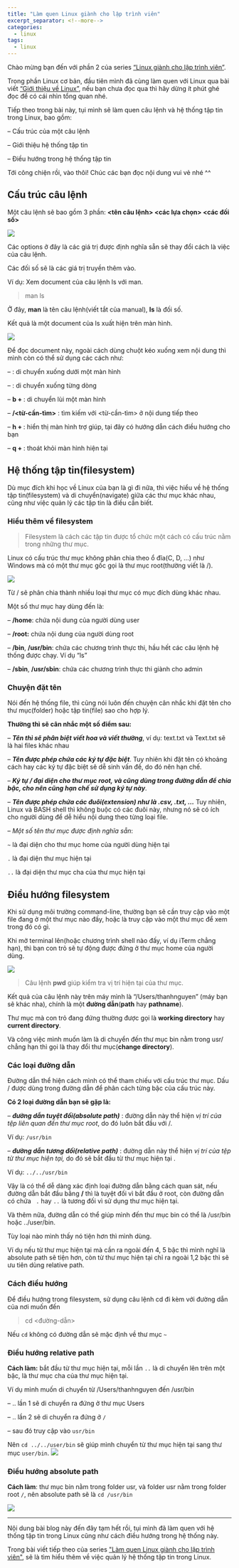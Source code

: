 ```yaml
---
title: "Làm quen Linux giành cho lập trình viên"
excerpt_separator: <!--more-->
categories:
  - linux
tags:
  - linux
---
```


Chào mừng bạn đến với phần 2 của series [“Linux giành cho lập trình viên”](https://beautyoncode.com/lam-quen-va-dieu-huong-he-thong-tap-tin-trong-linux/).

Trong phần Linux cơ bản, đầu tiên mình đã cùng làm quen với Linux qua bài viết [“Giới thiệu về Linux”](https://beautyoncode.com/gioi-thieu-ve-linux/), nếu bạn chưa đọc qua thì hãy dừng ít phút ghé đọc để có cái nhìn tổng quan nhé.

Tiếp theo trong bài này, tụi mình sẽ làm quen câu lệnh và hệ thống tập tin trong Linux, bao gồm:

– Cấu trúc của một câu lệnh

– Giới thiệu hệ thống tập tin

– Điều hướng trong hệ thống tập tin

Tới công chiện rồi, vào thôi! Chúc các bạn đọc nội dung vui vẻ nhé ^^

## Cấu trúc câu lệnh
Một câu lệnh sẽ bao gồm 3 phần: 
**<tên câu lệnh> <các lựa chọn> <các đối số>**

![](https://i2.wp.com/beautyoncode.com/wp-content/uploads/2022/01/command-parts.png?resize=768%2C153&ssl=1)

Các options ở đây là các giá trị được định nghĩa sẵn sẽ thay đổi cách là việc của câu lệnh. 

Các đối số sẽ là các giá trị truyền thêm vào.

Ví dụ:  Xem document của câu lệnh ls với man. 

> man ls

Ở đây, **man** là tên câu lệnh(viết tắt của manual), **ls** là đối số. 

Kết quả là một document của ls xuất hiện trên màn hình.

![](https://i2.wp.com/beautyoncode.com/wp-content/uploads/2022/01/man-ls.png?resize=768%2C607&ssl=1)

Để đọc document này, ngoài cách dùng chuột kéo xuống xem nội dung thì mình còn có thể sử dụng các cách như:

– **<spacebar>** : di chuyển xuống dưới một màn hình

– **<enter>** : di chuyển xuống từng dòng

– **b + <enter>** : di chuyển lùi một màn hình

– **/<từ-cần-tìm>** : tìm kiếm với <từ-cần-tìm> ở nội dung tiếp theo

– **h + <enter>** : hiển thị màn hình trợ giúp, tại đây có hướng dẫn cách điều hướng cho bạn

– **q + <enter>** : thoát khỏi màn hình hiện tại
    
## Hệ thống tập tin(filesystem)
    
Dù mục đích khi học về Linux của bạn là gì đi nữa, thì việc hiểu về hệ thống tập tin(filesystem) và di chuyển(navigate) giữa các thư mục khác nhau, cũng như việc quản lý các tập tin là điều cần biết.
    
### Hiểu thêm về filesystem

> Filesystem là cách các tập tin được tổ chức một cách có cấu trúc nằm trong những thư mục.
    
Linux có cấu trúc thư mục không phân chia theo ổ đĩa(C, D, …) như Windows mà có một thư mục gốc gọi là thư mục root(thường viết là /). 
    
![](https://i1.wp.com/beautyoncode.com/wp-content/uploads/2022/01/Create-new-ext4-File-System.jpeg?w=720&ssl=1)

Từ / sẽ phân chia thành nhiều loại thư mục có mục đích dùng khác nhau. 

Một số thư mục hay dùng đến là:

– **/home**: chứa nội dung của người dùng user

– **/root:** chứa nội dung của người dùng root

– **/bin**, **/usr/bin**: chứa các chương trình thực thi, hầu hết các câu lệnh hệ thống được chạy. Ví dụ “ls”

– **/sbin**, **/usr/sbin**: chứa các chương trình thực thi giành cho admin
    
### Chuyện đặt tên

Nói đến hệ thống file, thì cũng nói luôn đến chuyện cân nhắc khi đặt tên cho thư mục(folder) hoặc tập tin(file) sao cho hợp lý. 

**Thường thì sẽ cân nhắc một số điểm sau:**

– ***Tên thì sẽ phân biệt viết hoa và viết thường***, ví dụ: text.txt và Text.txt sẽ là hai files khác nhau

– ***Tên được phép chứa các ký tự đặc biệt***. Tuy nhiên khi đặt tên có khoảng cách hay các ký tự đặc biệt sẽ dễ sinh vấn đề, do đó nên hạn chế.

– ***Ký tự / đại diện cho thư mục root, và cũng dùng trong đường dẫn để chia bậc, cho nên cũng hạn chế sử dụng ký tự này***.

– ***Tên được phép chứa các đuôi(extension) như là .csv, .txt, …*** Tuy nhiên, Linux và BASH shell thì không buộc có các đuôi này, nhưng nó sẽ có ích cho người dùng để dễ hiểu nội dung theo từng loại file.

– *Một số tên thư mục được định nghĩa sẵn*:

  `~` là đại diện cho thư mục home của người dùng hiện tại

   `.` là đại diện thư mục hiện tại

  `..` là đại diện thư mục cha của thư mục hiện tại
    
## Điều hướng filesystem

Khi sử dụng môi trường command-line, thường bạn sẽ cần truy cập vào một file đang ở một thư mục nào đấy, hoặc là truy cập vào một thư mục để xem trong đó có gì.

Khi mở terminal lên(hoặc chương trình shell nào đấy, ví dụ iTerm chẳng hạn), thì bạn con trỏ sẽ tự động được đứng ở thư mục home của người dùng.

![](https://i1.wp.com/beautyoncode.com/wp-content/uploads/2022/01/pwd.png?w=841&ssl=1)
    
> Câu lệnh **pwd** giúp kiểm tra vị trí hiện tại của thư mục. 

Kết quả của câu lệnh này trên máy mình là “/Users/thanhnguyen” (máy bạn sẽ khác nha), chính là một **đường dẫn**(**path** hay **pathname**).

Thư mục mà con trỏ đang đứng thường được gọi là **working directory** hay **current directory**.

Và công việc mình muốn làm là di chuyển đến thư mục bin nằm trong usr/ chẳng hạn thì gọi là thay đổi thư mục(**change directory**).
    
### Các loại đường dẫn

Đường dẫn thể hiện cách mình có thể tham chiếu với cấu trúc thư mục. Dấu / được dùng trong đường dẫn để phân cách từng bậc của cấu trúc này.

**Có 2 loại đường dẫn bạn sẽ gặp là:**

– ***đường dẫn tuyệt đối(absolute path)*** : đường dẫn này thể hiện *vị trí của tệp liên quan đến thư mục root*, do đó luôn bắt đầu với /.
    
  Ví dụ: `/usr/bin`

– ***đường dẫn tương đối(relative path)*** : đường dẫn này thể hiện *vị trí của tệp từ thư mục hiện tại,* do đó sẽ bắt đầu từ thư mục hiện tại .

  Ví dụ: `../../usr/bin`

Vậy là có thể dễ dàng xác định loại đường dẫn bằng cách quan sát, nếu đường dẫn bắt đầu bằng **/** thì là tuyệt đối vì bắt đầu ở root, còn đường dẫn có chứa ` .` hay `..` là tương đối vì sử dụng thư mục hiện tại.

Và thêm nữa, đường dẫn có thể giúp mình đến thư mục bin có thể là /usr/bin hoặc ../user/bin.

Tùy loại nào mình thấy nó tiện hơn thì mình dùng. 

Ví dụ nếu từ thư mục hiện tại mà cần ra ngoài đến 4, 5 bậc thì mình nghĩ là absolute path sẽ tiện hơn, còn từ thư mục hiện tại chỉ ra ngoài 1,2 bậc thì sẽ ưu tiên dùng relative path.
    
### Cách điều hướng

Để điều hướng trong filesystem, sử dụng câu lệnh cd đi kèm với đường dẫn của nơi muốn đến
> cd <đường-dẫn>

Nếu `cd` không có đường dẫn sẽ mặc định về thư mục `~`
    
### Điều hướng relative path

**Cách làm:** bắt đầu từ thư mục hiện tại, mỗi lần `..` là di chuyển lên trên một bậc, là thư mục cha của thư mục hiện tại.

Ví dụ mình muốn di chuyển từ /Users/thanhnguyen đến /usr/bin

  – .. lần 1 sẽ di chuyển ra đứng ở thư mục Users

  – .. lần 2 sẽ di chuyển ra đứng ở `/`

  – sau đó truy cập vào `usr/bin` 

Nên `cd ../../user/bin` sẽ giúp mình chuyển từ thư mục hiện tại sang thư mục `user/bin`.
![](https://i2.wp.com/beautyoncode.com/wp-content/uploads/2022/01/navigate-file-system.png?w=988&ssl=1)
    
### Điều hướng absolute path

**Cách làm**: thư mục bin nằm trong folder usr, và folder usr nằm trong folder root `/`, nên absolute path sẽ là `cd /usr/bin`

![](https://i0.wp.com/beautyoncode.com/wp-content/uploads/2022/01/cd-absolute-path.png?resize=768%2C101&ssl=1)
    
---

Nội dung bài blog này đến đây tạm hết rồi, tụi mình đã làm quen với hệ thống tập tin trong Linux cũng như cách điều hướng trong hệ thống này.

Trong bài viết tiếp theo của series ["Làm quen Linux giành cho lập trình viên"](https://beautyoncode.com/lam-quen-linux-gianh-cho-lap-trinh-vien-series-overview/), sẽ là tìm hiểu thêm về việc quản lý hệ thống tập tin trong Linux.
